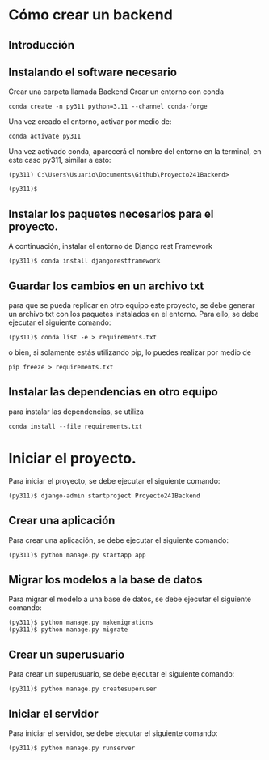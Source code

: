 # Cómo crear un backend

## Introducción

## Instalando el software necesario
Crear una carpeta llamada Backend
Crear un entorno con conda
```console
conda create -n py311 python=3.11 --channel conda-forge
```
Una vez creado el entorno, activar por medio de:
```console
conda activate py311
```
Una vez activado conda, aparecerá el nombre del entorno en la terminal, en este caso py311, similar a esto:
```console
(py311) C:\Users\Usuario\Documents\Github\Proyecto241Backend>
```
```console
(py311)$
```
## Instalar los paquetes necesarios para el proyecto.

A continuación, instalar el entorno de Django rest Framework
```console
(py311)$ conda install djangorestframework
```

## Guardar los cambios en un archivo txt
para que se pueda replicar en otro equipo este proyecto, se debe generar un archivo txt con los paquetes instalados en el entorno. Para ello, se debe ejecutar el siguiente comando:
```console
(py311)$ conda list -e > requirements.txt
```
o bien, si solamente estás utilizando pip, lo puedes realizar por medio de 
```console	
pip freeze > requirements.txt
```
## Instalar las dependencias en otro equipo
para instalar las dependencias, se utiliza
```console	
conda install --file requirements.txt
```

# Iniciar el proyecto. 
Para iniciar el proyecto, se debe ejecutar el siguiente comando:
```console
(py311)$ django-admin startproject Proyecto241Backend
```
## Crear una aplicación
Para crear una aplicación, se debe ejecutar el siguiente comando:
```console
(py311)$ python manage.py startapp app
```
## Migrar los modelos a la base de datos
Para migrar el modelo a una base de datos, se debe ejecutar el siguiente comando:
```console
(py311)$ python manage.py makemigrations
(py311)$ python manage.py migrate
```
## Crear un superusuario
Para crear un superusuario, se debe ejecutar el siguiente comando:
```console
(py311)$ python manage.py createsuperuser
```
## Iniciar el servidor
Para iniciar el servidor, se debe ejecutar el siguiente comando:
```console
(py311)$ python manage.py runserver
```

